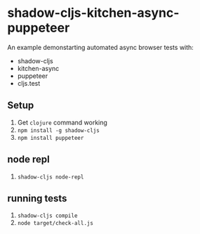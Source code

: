 # shadow-cljs-kitchen-async-puppeteer

An example demonstarting automated async browser tests with:

- shadow-cljs
- kitchen-async
- puppeteer
- cljs.test

## Setup

1. Get `clojure` command working
1. `npm install -g shadow-cljs`
1. `npm install puppeteer`

## node repl

1. `shadow-cljs node-repl`

## running tests

1. `shadow-cljs compile`
1. `node target/check-all.js`
